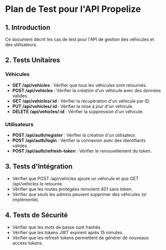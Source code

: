 # Plan de Test pour l'API Propelize

## 1. Introduction
Ce document décrit les cas de test pour l'API de gestion des véhicules et des utilisateurs.

## 2. Tests Unitaires
### Véhicules
- **GET /api/vehicles** : Vérifier que tous les véhicules sont retournés.
- **POST /api/vehicles** : Vérifier la création d'un véhicule avec des données valides.
- **GET /api/vehicles/:id** : Vérifier la récupération d'un véhicule par ID.
- **PUT /api/vehicles/:id** : Vérifier la mise à jour d'un véhicule.
- **DELETE /api/vehicles/:id** : Vérifier la suppression d'un véhicule.

### Utilisateurs
- **POST /api/auth/register** : Vérifier la création d'un utilisateur.
- **POST /api/auth/login** : Vérifier la connexion avec des identifiants valides.
- **POST /api/auth/refresh-token** : Vérifier le renouvellement du token.

## 3. Tests d'Intégration
- Vérifier que POST /api/vehicles ajoute un véhicule et que GET /api/vehicles le retourne.
- Vérifier que les routes protégées renvoient 401 sans token.
- Vérifier que seuls les admins peuvent supprimer des véhicules (si implémenté).

## 4. Tests de Sécurité
- Vérifier que les mots de passe sont hashés.
- Vérifier que les tokens JWT expirent après 15 minutes.
- Vérifier que les refresh tokens permettent de générer de nouveaux access tokens.
